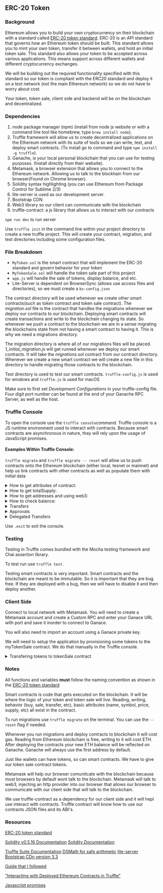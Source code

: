 ## ERC-20 Token

### Background

Ethereum allows you to build your own cryptocurrency on their blockchain with a standard called [ERC-20 token standard](https://github.com/ethereum/EIPs/blob/master/EIPS/eip-20.md). ERC-20 is an API standard that governs how an Ethereum token should be built. This standard allows you to mint your own token, transfer it between wallets, and hold an initial token sale. This standard also allows your token to be accepted across various applications. This means support across different wallets and different cryptocurrency exchanges. 

We will be building out the required functionality specified with this standard so our token is compliant with the ERC20 standard and deploy it on a test network (not the main Ethereum network) so we do not have to worry about cost.

Your token, token sale, client side and backend will be on the blockchain and decentralized. 

### Dependencies

1. node package manager (npm) (install from node js website or with a command line tool like homebrew, type `brew install node`).
2. Truffle framework will allow us to create decentralized applications on the Ethereum network with its suite of tools so we can write, test, and deploy smart contracts. (To install go to command and type `npm install -g truffle`).
3. Ganache, is your local personal blockchain that you can use for testing purposes. (Install directly from their website).
4. Metamask, a browser extension that allows you to connect to the Ethereum network. Allowing us to talk to the blockhain from our browser(Found on Chrome browser).
5. Solidity syntax highlighting (you can use Ethereum from Package Control for Sublime 2/3)
6. lite-server is used as our development server.
7. Bootstrap CDN
8. Web3 library so our client can communicate with the blockchain
9. truffle-contract: a js library that allows us to interact with our contracts


`npm run dev` to run server

Use `truffle init` in the command line within your project directory to create a new truffle project. This will create your contract, migration, and test directories including some configuration files.

<!-- ### Build

approve function will let us approve a delegated transfer, the amount being transferred will be stored in a allowance. transferForm will allow us to execute that transfer.  --> 

### File Breakdown

- `MyToken.sol` is the smart contract that will implement the ERC-20 standard and govern behavior for your token
- `MyTokenSale.sol` will handle the token sale part of this project
- `app.js` will handle the sale of tokens, display balance, and etc.
- Lite-Server is dependent on BrowserSync (allows use access files and directories), so we must create a `bs-config.json`


The contract directory will be used whenever we create other smart contracts(such as token contract and token sale contract). The *migration.sol* file is the contract that handles the migrations whenever we deploy our contracts to our blockchain. Deploying smart contracts will create transactions and write to the blockchain changing its state. So whenever we push a contract to the blockchain we are in a sense migrating the blockchains state from not having a smart contract to having it. This is why we need a migrations directory.

The migration directory is where all of our migrations files will be placed. *1_initial_migration.js* will get runned whenever we deploy our smart contracts. It will take the *migrations.sol* contract from our contract directory. Whenever we create a new smart contract we will create a new file in this directory to handle migrating those contracts to the blockchain. 

Test directory is used to test our smart contracts. 
`truffle-config.js` is used for windows and `truffle.js` is used for macOS

Make sure to first set *Development Configurations* in your truffle-config file. Four digit port number can be found at the end of your Ganache RPC Server, as well as the host.

### Truffle Console

To open the console use the `truffle console`command. Truffle console is a JS runtime environment used to interact with contracts. Because smart contracts are asynchronous in nature, they will rely upon the usage of JavaScript promises.

#### Examples Within Truffle Console: 

`truffle migrate` and `truffle migrate -- reset` will allow us to push contracts onto the Ethereum blockchain (either local, tesnet or mainnet) and help us link contracts with other contracts as well as populate them with initial data


<details>
<summary>How to get attributes of contract:</summary>
<br>

First create a tokenInstance by doing,`MyToken.deployed().then(function(instance){tokenInstance=instance})`, `MyToken.deployed()` will give us a deployed instance of our contract. We then save the value of that instance into the variable `tokenInstance`. `.deployed()` will return a promise, when the promise completes we call the `then()` function. We will get a deployed instance of our contract and set it to `tokenInstance`. Note, `MyToken` was created in our migrations.

We can also view the token instance by entering `tokenInstance` into our console.

After we have the instance of our contract we can use `tokenInstance.address` to get the address of our smart contract. 

All the following were declared in our `MyToken.sol` file:
`tokenInstance.name()` will return the name of our token.
`tokenInstance.symbol()` will return the symbol of our token.
`tokenInstance.standard()` will return the standard of our token.
</details>

<details>
<summary>How to get totalSupply:</summary>
<br>

We can then use the `tokenInstance` to find its total supply. 
`tokenInstance.totalSupply().then(function(s){totalSupply=s})` the `totalSupply` will return the total supply of your token. JavaScript will give us a BigNumber type, since we are returning units that are too large for JS to handle.
`totalSupply.toNumber()` will also return our total supply. 

When our `MyToken.sol` contract got deployed our constructor was executed which took `_initalSupply` as a parameter and set the `totalSupply` with it. `_initalSupply` was passed in our `_deploy_contracts.js`.
In the same constructor we also set the initial supply equal to the balance of the administrator, the one that deployed it.
</details>


<details>
<summary>How to get addresses and using web3:</summary>
<br>

web3 is a library that allows us to interact with the blockchain.

Use `web3.eth.accounts()` to see all accounts/addresses that are available. 

`web3.eth.accounts[0]` will show the account found at index 0 of accounts. 

Use of `web3.eth.accounts()` and `web3.eth.accounts[0]` is deprecated in newer versions of Solidity. Instead use `accounts = web3.eth.getAccounts()` and `web3.eth.getAccounts().then(function(s) {first = s[0];});` then, `first` respectively to get address of first.

Doing `web3.eth.getAccounts().then(function(acc){ accounts = acc })`, then `accounts[0]` `accounts[1]`, etc.
will give account addresses by index. 

</details>


<details>
<summary>How to check balance:</summary>
<br>

First we need to get an account to its check balance .
`web3.eth.getAccounts().then(function(s) {admin = s[0];});`, admin will contain our account address. 
Note: admin is the address that contains the initial supply, this is the 0 index, because Ganache uses the first address (0 index) as default.

We can then do `tokenInstance.balanceOf(admin)` to view the supply of admin.

`tokenInstance.balanceOf(admin).then(function(bal){balance = bal;})`, then `balance.toNumber()` to also view the supply of admin.

</details>



<details>
<summary>Transfers</summary>
<br>

First we get an account that will receive tokens from the transfer. 
`web3.eth.getAccounts().then(function(s) {receiver = s[1];});`, this will set our receiver to the address at s[1].

We can then call a transfer by doing `tokenInstance.transfer(receiver, 1, {from:admin})`. This transfers one token from the admin account to the receiver's account. On completion it will print a receipt.

We can then check the balance of the receiver, which has increased by 1, with `tokenInstance.balanceOf(receiver)` and the balance of admin, which has decreased by 1, by  `tokenInstance.balanceOf(admin)` which has decreased by 1.

</details>


<details>
<summary>Approvals</summary>
<br>

First do, `web3.eth.getAccounts().then(function(acc){ accounts = acc })` to access account addresses by index. 

`tokenInstance.approve(accounts[1], 100, {from: admin})` will trigger an approval on accounts[1] for 100 tokens and create a receipt. 

`tokenInstance.allowance(accounts[0], accounts[1])` to check allowance that was approved for expenditure. This is saying accounts[1] is allowed to spend a certain amount of tokens on accounts[0] behalf. Following the syntax of 
- `mapping(address => mapping(address => uint256)) public allowance` 
</details>




<details>
<summary>Delegated Transfers</summary>
<br>

First do, `web3.eth.getAccounts().then(function(acc){ accounts = acc })` to access account addresses by index.

Set addresses for a fromAccount, toAccount, and spendingAccount
`fromAccount = accounts[2]
toAccount = accounts[3]
spendingAccount = accounts[4]`
Next, transfer tokens to your fromAccount by doing `tokenInstance.transfer(fromAccount, 100, {from: accounts[0]})` and check that it has tokens by doing `tokenInstance.balanceOf(fromAccount)`

Then, we will need to approve spendingAccount to spend tokens on the fromAccounts behalf. We will do this by doing: `tokenInstance.approve(spendingAccount, 10, {from: fromAccount})`.

Lastly, we will trigger the delegated transfer by: `tokenInstance.transferFrom(fromAccount, toAccount, 10, {from: spendingAccount})`

Allowance of `spendingAccount` should not be 0. You can check by doing `tokenInstance.allowance(fromAccount, spendingAccount)` and the balance of `toAccount` should have increased by 10. You can check by doing `tokenInstance.balanceOf(toAccount)`.

</details>




Use `.exit` to exit the console.

### Testing

Testing in Truffle comes bundled with the Mocha testing framework and Chai assertion library.

To test run use `truffle test`. 

Testing smart contracts is very important. Smart contracts and the blockchain are meant to be immutable. So it is important that they are bug free. If they are deployed with a bug, then we will have to disable it and then deploy another.

### Client Side

Connect to local network with Metamask. You will need to create a Metamask account and create a Custom RPC and enter your Ganace URL with port and save it inorder to connect to Ganace.

You will also need to import an account using a Ganace private key.

We will need to setup the application by provisioning some tokens to the myTokenSale contract. We do that manually in the Truffle console.


<details>
<summary>Transfering tokens to tokenSale contract</summary>
<br>

Do `MyTokenSale.deployed().then(function(i){tokenSale=i});` to get tokenSale, enter `tokenSale` to view tokenSale data.

Do `MMyToken.deployed().then(function(i){token=i});` to get tokenSale, enter `token` to view tokenSale data.

set tokens available `tokenAvailable = 750000`.

set admin account that contians all tokens 
`web3.eth.getAccounts().then(function(acc){ accounts = acc });`
`admin = accounts[0];`

transfer token from admin account to tokenSale address and a recipt should print.
`token.transfer(tokenSale.address, tokenAvailable, {from: admin})`

After transfering tokens from admin account to tokensSaleContract, admins account should have 250000 tokens and this amount should display in our MyToken ICO SALE page.

Check balance `token.balanceOf(tokenSale.address)`

</details>

### Notes

All functions and variables **must** follow the naming convention as shown in the [ERC-20 token standard](https://github.com/ethereum/EIPs/blob/master/EIPS/eip-20.md)

Smart contracts is code that gets executed on the blockchain. It will be where the logic of your token and token sale will live. Reading, writing, behavior (buy, sale, transfer, etc), basic attributes (name, symbol, price, supply, etc) all exist in the contract.

To run migrations use `truffle migrate`  on the terminal. You can use the `--reset` flag if needed. 

Whenever you run migrations and deploy contracts to blockchain it will cost gas. Reading from Ethereum blockchain is free, writing to it will cost ETH.
After deploying the contracts your new ETH balance will be reflected on Ganache. Ganache will always use the first address by default.

Just like wallets can have tokens, so can smart contracts. We have to give our token sale contract tokens.

Metamask will help our browser comunitcate with the blockchain because most browsers by default wont talk to the blockchain.
Metamask will talk to web3, injecting an http provider into our browser that allows our browser to communicate with our client side that will talk to the blockchain.

We use truffle-contract as a dependency for our client side and it will hepl use interact with contracts. Truffle contract will know how to use our contracts JSON files and its ABI's.




 
### Resources

[ERC-20 token standard  ](https://github.com/ethereum/EIPs/blob/master/EIPS/eip-20.md)

[Solidity v0.5.16 Documentation](https://docs.soliditylang.org/en/v0.5.16/)
[Solidity Documentation](https://docs.soliditylang.org/en/develop/)

[Truffle Suite Documentation](https://trufflesuite.com/docs/index.html)
[DSMath for safe arithmetic](https://github.com/dapphub/ds-math)
[lite-server](https://github.com/johnpapa/lite-server)
[Bootstrap CDn version 3.3](https://getbootstrap.com/docs/3.3/getting-started/#download)

[Guide that I followed](https://www.youtube.com/watch?v=044h0ZI-fDI&list=PLS5SEs8ZftgWFuKg2wbm_0GLV0Tiy1R-n&index=3)

["Interacting with Deployed Ethereum Contracts in Truffle"](https://medium.com/@blockchain101/interacting-with-deployed-ethereum-contracts-in-truffle-39d7c7040455)

[Javascript promises](https://medium.com/javascript-scene/master-the-javascript-interview-what-is-a-promise-27fc71e77261)

